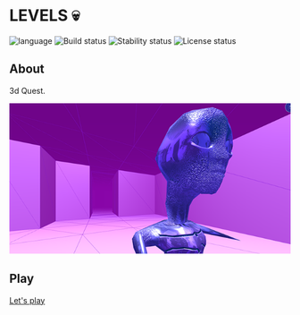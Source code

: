 # LEVELS :skull: # 

![language](https://img.shields.io/badge/code-es6-green.svg) 
![Build status](https://img.shields.io/badge/build-passing-green.svg) 
![Stability status](https://img.shields.io/badge/stability-stable-green.svg) 
![License status](https://img.shields.io/badge/license-Beerware-green.svg) 


About
------------   
3d Quest.  
  
  
![pic](https://raw.githubusercontent.com/fire888/levels/master/src/assets/start-img.png)

Play
------------ 
[Let's play](http://js.otrisovano.ru/tests/201124_levels/02/)
